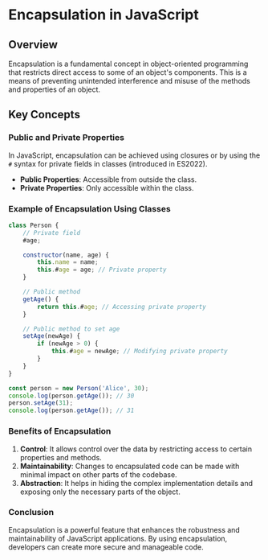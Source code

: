 # Encapsulation in JavaScript

## Overview
Encapsulation is a fundamental concept in object-oriented programming that restricts direct access to some of an object's components. This is a means of preventing unintended interference and misuse of the methods and properties of an object.

## Key Concepts

### Public and Private Properties
In JavaScript, encapsulation can be achieved using closures or by using the `#` syntax for private fields in classes (introduced in ES2022). 

- **Public Properties**: Accessible from outside the class.
- **Private Properties**: Only accessible within the class.

### Example of Encapsulation Using Classes
```javascript
class Person {
    // Private field
    #age;

    constructor(name, age) {
        this.name = name;
        this.#age = age; // Private property
    }

    // Public method
    getAge() {
        return this.#age; // Accessing private property
    }

    // Public method to set age
    setAge(newAge) {
        if (newAge > 0) {
            this.#age = newAge; // Modifying private property
        }
    }
}

const person = new Person('Alice', 30);
console.log(person.getAge()); // 30
person.setAge(31);
console.log(person.getAge()); // 31
```

### Benefits of Encapsulation
1. **Control**: It allows control over the data by restricting access to certain properties and methods.
2. **Maintainability**: Changes to encapsulated code can be made with minimal impact on other parts of the codebase.
3. **Abstraction**: It helps in hiding the complex implementation details and exposing only the necessary parts of the object.

### Conclusion
Encapsulation is a powerful feature that enhances the robustness and maintainability of JavaScript applications. By using encapsulation, developers can create more secure and manageable code.